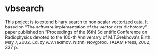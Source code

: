 # vbsearch
This project is to extend binary search to non-scalar vectorized data. It based on “The software implementation of the vector data dichotomy” paper published on “Proceedings of the (6th) Scientific Conference on Radiophysics devoted to the 100-th Anniversary of M.T.Grekhova's Birth. May 7, 2002. Ed. by A.V.Yakimov. Nizhni Novgorod. TALAM Press, 2002, 337 p.
